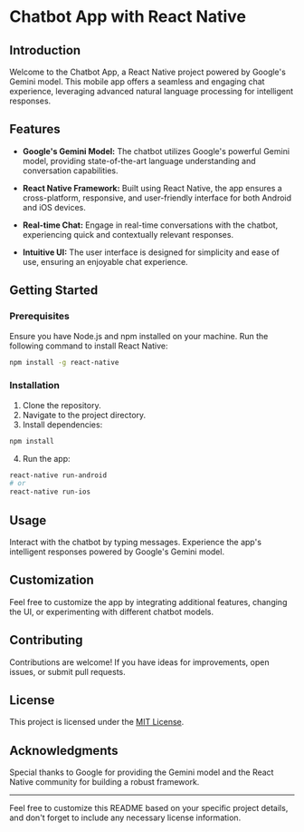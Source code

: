 # Chatbot App with React Native

## Introduction

Welcome to the Chatbot App, a React Native project powered by Google's Gemini model. This mobile app offers a seamless and engaging chat experience, leveraging advanced natural language processing for intelligent responses.

## Features

- **Google's Gemini Model:** The chatbot utilizes Google's powerful Gemini model, providing state-of-the-art language understanding and conversation capabilities.

- **React Native Framework:** Built using React Native, the app ensures a cross-platform, responsive, and user-friendly interface for both Android and iOS devices.

- **Real-time Chat:** Engage in real-time conversations with the chatbot, experiencing quick and contextually relevant responses.

- **Intuitive UI:** The user interface is designed for simplicity and ease of use, ensuring an enjoyable chat experience.

## Getting Started

### Prerequisites

Ensure you have Node.js and npm installed on your machine. Run the following command to install React Native:

```bash
npm install -g react-native
```

### Installation

1. Clone the repository.
2. Navigate to the project directory.
3. Install dependencies:

```bash
npm install
```

4. Run the app:

```bash
react-native run-android
# or
react-native run-ios
```

## Usage

Interact with the chatbot by typing messages. Experience the app's intelligent responses powered by Google's Gemini model.

## Customization

Feel free to customize the app by integrating additional features, changing the UI, or experimenting with different chatbot models.

## Contributing

Contributions are welcome! If you have ideas for improvements, open issues, or submit pull requests.

## License

This project is licensed under the [MIT License](LICENSE).

## Acknowledgments

Special thanks to Google for providing the Gemini model and the React Native community for building a robust framework.

---

Feel free to customize this README based on your specific project details, and don't forget to include any necessary license information.
